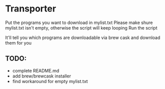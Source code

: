 # Transporter
Put the programs you want to download in mylist.txt 
Please make shure mylist.txt isn't empty, otherwise the script will keep looping 
Run the script 

It'll tell you which programs are downloadable via brew cask and download them for you

## TODO: 
- complete README.md 
- add brew/brewcask installer 
- find workaround for empty mylist.txt
